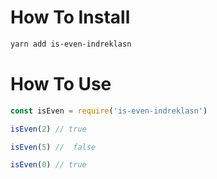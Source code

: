 # How To Install

```sh
yarn add is-even-indreklasn
```

# How To Use

```js
const isEven = require('is-even-indreklasn')

isEven(2) // true

isEven(5) //  false

isEven(0) // true
```
